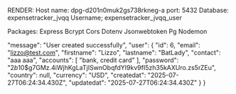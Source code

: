 RENDER:
Host name: dpg-d201n0muk2gs738rkneg-a
port: 5432
Database: expensetracker_jvqq
Username; expensetracker_jvqq_user

Packages: 
Express
Bcrypt
Cors
Dotenv
Jsonwebtoken
Pg 
Nodemon






  "message": "User created successfully",
  "user": {
    "id": 6,
    "email": "lizzo@test.com",
    "firstname": "Lizzo",
    "lastname": "BatLady",
    "contact": "aaa aaa",
    "accounts": [
      "bank, credit card"
    ],
    "password": "$2b$10$g7GMz.4iWjhKgLaTjISwnObqfdYI9kv9fI5zh35kAXUro.zs5rZEu",
    "country": null,
    "currency": "USD",
    "createdat": "2025-07-27T06:24:34.430Z",
    "updatedat": "2025-07-27T06:24:34.430Z"
  }
}